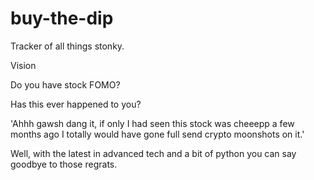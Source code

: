 # buy-the-dip
Tracker of all things stonky.

Vision

Do you have stock FOMO?

Has this ever happened to you? 

'Ahhh gawsh dang it, if only I had seen this stock was cheeepp a few months ago I totally would have gone full send crypto moonshots on it.'

Well, with the latest in advanced tech and a bit of python you can say goodbye to those regrats.
